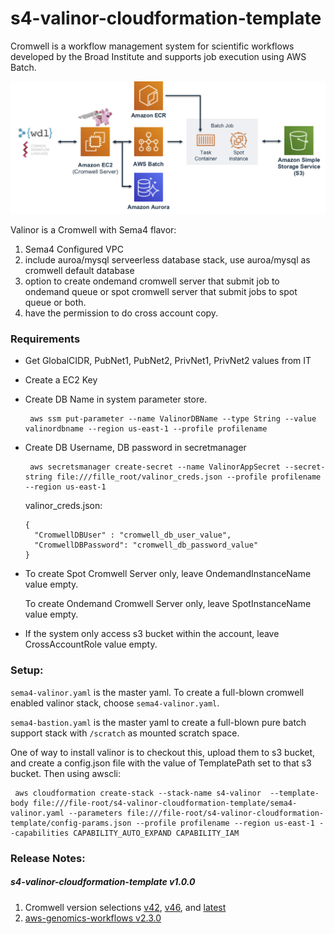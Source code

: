 # s4-valinor-cloudformation-template


Cromwell is a workflow management system for scientific workflows developed by the Broad Institute and supports job execution using AWS Batch.

![Cromwell AWS Batch](image/cromwell-on-aws_infrastructure.png)

Valinor is a Cromwell with Sema4 flavor:

1. Sema4 Configured VPC
2. include auroa/mysql serveerless database stack, use auroa/mysql as cromwell default database
3. option to create ondemand cromwell server that submit job to ondemand queue or spot cromwell server that submit jobs to spot queue or both.
4. have the permission to do cross account copy.


### Requirements
    
* Get GlobalCIDR, PubNet1, PubNet2, PrivNet1, PrivNet2 values from IT
* Create a EC2 Key
* Create DB Name in system parameter store.

       aws ssm put-parameter --name ValinorDBName --type String --value valinordbname --region us-east-1 --profile profilename
     
* Create DB Username, DB password in secretmanager
    
       aws secretsmanager create-secret --name ValinorAppSecret --secret-string file:///fille_root/valinor_creds.json --profile profilename --region us-east-1
   
   valinor_creds.json:
   
      {
        "CromwellDBUser" : "cromwell_db_user_value",
        "CromwellDBPassword": "cromwell_db_password_value"
      }
* To create Spot Cromwell Server only, leave OndemandInstanceName value empty.

  To create Ondemand Cromwell Server only, leave SpotInstanceName value empty.
  
* If the system only access s3 bucket within the account, leave CrossAccountRole value empty.              
     
### Setup:
`sema4-valinor.yaml` is the master yaml.  To create a full-blown cromwell enabled valinor stack, choose `sema4-valinor.yaml`.

`sema4-bastion.yaml` is the master yaml to create a full-blown pure batch support stack with `/scratch` as mounted scratch space.

  One of way to install valinor is to checkout this, upload them to s3 bucket, and create a config.json file with the value of TemplatePath set to that s3 bucket. Then using awscli:
  
     aws cloudformation create-stack --stack-name s4-valinor  --template-body file:///file-root/s4-valinor-cloudformation-template/sema4-valinor.yaml --parameters file:///file-root/s4-valinor-cloudformation-template/config-params.json --profile profilename --region us-east-1 --capabilities CAPABILITY_AUTO_EXPAND CAPABILITY_IAM
     

  
### Release Notes:

##### s4-valinor-cloudformation-template v1.0.0

1. Cromwell version selections [v42](https://github.com/broadinstitute/cromwell/releases/tag/42), [v46](https://github.com/broadinstitute/cromwell/releases/tag/46), and [latest](https://github.com/broadinstitute/cromwell/releases)
2. [aws-genomics-workflows v2.3.0](https://github.com/aws-samples/aws-genomics-workflows/releases/tag/v2.3.0)